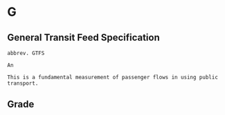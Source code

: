 # G

## General Transit Feed Specification
```{tabbed} Definition
abbrev. GTFS

An 

This is a fundamental measurement of passenger flows in using public transport.
```
## Grade
